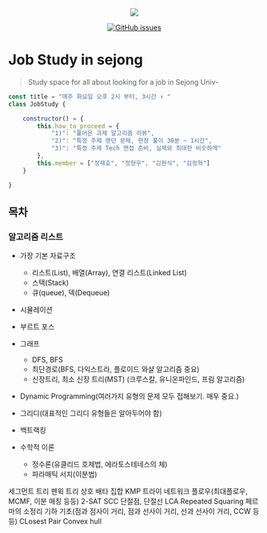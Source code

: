 <div align = "center">
    <img src="https://img.shields.io/badge/license-MIT-green" />

[![GitHub issues](https://img.shields.io/github/issues/sejong-algorithm/Study-Renew)](https://github.com/sejong-algorithm/Study-Renew/issues)
<!-- [![GitHub forks](https://img.shields.io/github/forks/Nuung/all-about-javascript)](https://github.com/Nuung/all-about-javascript/network) -->
<!-- [![GitHub stars](https://img.shields.io/github/stars/Nuung/all-about-javascript)](https://github.com/Nuung/all-about-javascript/stargazers) -->
<!-- <div align = center><img src="https://github.com/Nuung/all-about-javascript/blob/master/NomadJS/images/clear.png" width="50%"/></div> -->
</div>

# Job Study in sejong 

> Study space for all about looking for a job in Sejong Univ-

``` javascript
const title = "매주 화요일 오후 2시 부터, 3시간 ↑ "
class JobStudy {

    constructor() = {
        this.how_to_proceed = {
            "1)": "풀어온 과제 알고리즘 리뷰",
            "2)": "특정 주제 랜던 문제, 현장 풀이 30분 ~ 1시간",
            "3)": "특정 주제 Tech 면접 준비, 실제와 최대한 비슷하게"
        },
        this.member = ["정재호", "정현우", "김현식", "김정혁"]
    }

}
```

## 목차

### 알고리즘 리스트

- 가장 기본 자료구조
    - 리스트(List), 배열(Array), 연결 리스트(Linked List)
    - 스택(Stack)
    - 큐(queue), 덱(Dequeue)

- 시뮬레이션 

- 부르트 포스

- 그래프 
    - DFS, BFS
    - 최단경로(BFS, 다익스트라, 플로이드 와샬 알고리즘 중요)
    - 신장트리, 최소 신장 트리(MST) (크루스칼, 유니온파인드, 프림 알고리즘)

- Dynamic Programming(여러가지 유형의 문제 모두 접해보기. 매우 중요.)

- 그리디(대표적인 그리디 유형들은 알아두어야 함)

- 백트랙킹

- 수학적 이론 
    - 정수론(유클리드 호제법, 에라토스테네스의 체)
    - 파라매틱 서치(이분법)



세그먼트 트리
펜윅 트리
상호 배타 집합
KMP
트라이
네트워크 플로우(최대플로우, MCMF, 이분 매칭 등등)
2-SAT
SCC
단절점, 단절선
LCA
Repeated Squaring
페르마의 소정리
기하 기초(점과 점사이 거리, 점과 선사이 거리, 선과 선사이 거리, CCW 등등)
CLosest Pair
Convex hull